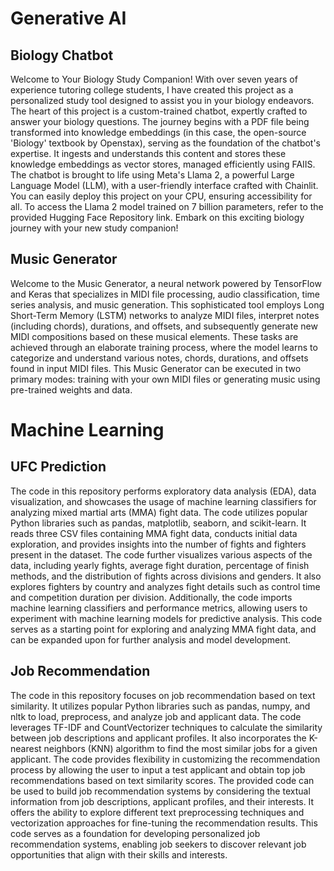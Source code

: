 # Generative AI

## Biology Chatbot

Welcome to Your Biology Study Companion! With over seven years of experience tutoring college students, I have created this project as a personalized study tool designed to assist you in your biology endeavors. The heart of this project is a custom-trained chatbot, expertly crafted to answer your biology questions. The journey begins with a PDF file being transformed into knowledge embeddings (in this case, the open-source 'Biology' textbook by Openstax), serving as the foundation of the chatbot's expertise. It ingests and understands this content and  stores these knowledge embeddings as vector stores, managed efficiently using FAIIS. The chatbot is brought to life using Meta's Llama 2, a powerful Large Language Model (LLM), with a user-friendly interface crafted with Chainlit. You can easily deploy this project on your CPU, ensuring accessibility for all. To access the Llama 2 model trained on 7 billion parameters, refer to the provided Hugging Face Repository link. Embark on this exciting biology journey with your new study companion!

## Music Generator

Welcome to the Music Generator, a neural network powered by TensorFlow and Keras that specializes in MIDI file processing, audio classification, time series analysis, and music generation. This sophisticated tool employs Long Short-Term Memory (LSTM) networks to analyze MIDI files, interpret notes (including chords), durations, and offsets, and subsequently generate new MIDI compositions based on these musical elements. These tasks are achieved through an elaborate training process, where the model learns to categorize and understand various notes, chords, durations, and offsets found in input MIDI files. This Music Generator can be executed in two primary modes: training with your own MIDI files or generating music using pre-trained weights and data. 


# Machine Learning 

## UFC Prediction 

The code in this repository performs exploratory data analysis (EDA), data visualization, and showcases the usage of machine learning classifiers for analyzing mixed martial arts (MMA) fight data. The code utilizes popular Python libraries such as pandas, matplotlib, seaborn, and scikit-learn. It reads three CSV files containing MMA fight data, conducts initial data exploration, and provides insights into the number of fights and fighters present in the dataset. The code further visualizes various aspects of the data, including yearly fights, average fight duration, percentage of finish methods, and the distribution of fights across divisions and genders. It also explores fighters by country and analyzes fight details such as control time and competition duration per division. Additionally, the code imports machine learning classifiers and performance metrics, allowing users to experiment with machine learning models for predictive analysis. This code serves as a starting point for exploring and analyzing MMA fight data, and can be expanded upon for further analysis and model development.

## Job Recommendation

The code in this repository focuses on job recommendation based on text similarity. It utilizes popular Python libraries such as pandas, numpy, and nltk to load, preprocess, and analyze job and applicant data. The code leverages TF-IDF and CountVectorizer techniques to calculate the similarity between job descriptions and applicant profiles. It also incorporates the K-nearest neighbors (KNN) algorithm to find the most similar jobs for a given applicant. The code provides flexibility in customizing the recommendation process by allowing the user to input a test applicant and obtain top job recommendations based on text similarity scores. The provided code can be used to build job recommendation systems by considering the textual information from job descriptions, applicant profiles, and their interests. It offers the ability to explore different text preprocessing techniques and vectorization approaches for fine-tuning the recommendation results. This code serves as a foundation for developing personalized job recommendation systems, enabling job seekers to discover relevant job opportunities that align with their skills and interests.
